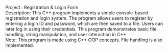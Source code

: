 <p>
Project : Registration & Login Form <br>
Description: This C++ program implements a simple console-based registration and login system. The program allows users to register by entering a login ID and password, which are then saved to a file. Users can later log in using their credentials. This program demonstrates basic file handling, string manipulation, and user interaction in C++.<br>
Note: This program is made using C++ OOP concepts. File handling is also implemented.
</p>
<br>